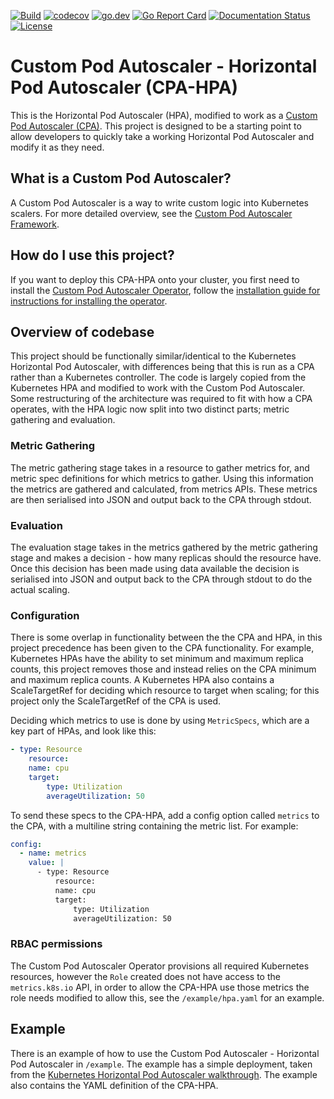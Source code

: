 [![Build](https://github.com/jthomperoo/horizontal-pod-autoscaler/workflows/main/badge.svg)](https://github.com/jthomperoo/horizontal-pod-autoscaler/actions)
[![codecov](https://codecov.io/gh/jthomperoo/horizontal-pod-autoscaler/branch/master/graph/badge.svg)](https://codecov.io/gh/jthomperoo/horizontal-pod-autoscaler)
[![go.dev](https://img.shields.io/badge/go.dev-reference-007d9c?logo=go&logoColor=white&style=flat)](https://pkg.go.dev/github.com/jthomperoo/horizontal-pod-autoscaler)
[![Go Report Card](https://goreportcard.com/badge/github.com/jthomperoo/horizontal-pod-autoscaler)](https://goreportcard.com/report/github.com/jthomperoo/horizontal-pod-autoscaler)
[![Documentation Status](https://readthedocs.org/projects/predictive-horizontal-pod-autoscaler/badge/?version=latest)](https://predictive-horizontal-pod-autoscaler.readthedocs.io/en/latest)
[![License](https://img.shields.io/:license-apache-blue.svg)](https://www.apache.org/licenses/LICENSE-2.0.html)
# Custom Pod Autoscaler - Horizontal Pod Autoscaler (CPA-HPA)

This is the Horizontal Pod Autoscaler (HPA), modified to work as a [Custom Pod Autoscaler (CPA)](https://github.com/jthomperoo/custom-pod-autoscaler). This project is designed to be a starting point to allow developers to quickly take a working Horizontal Pod Autoscaler and modify it as they need.

## What is a Custom Pod Autoscaler?

A Custom Pod Autoscaler is a way to write custom logic into Kubernetes scalers.
For more detailed overview, see the [Custom Pod Autoscaler Framework](https://custom-pod-autoscaler.readthedocs.io/en/latest/).

## How do I use this project?

If you want to deploy this CPA-HPA onto your cluster, you first need to install the [Custom Pod Autoscaler Operator](https://github.com/jthomperoo/custom-pod-autoscaler-operator), follow the [installation guide for instructions for installing the operator](https://github.com/jthomperoo/custom-pod-autoscaler-operator/blob/master/INSTALL.md).

## Overview of codebase

This project should be functionally similar/identical to the Kubernetes Horizontal Pod Autoscaler, with differences being that this is run as a CPA rather than a Kubernetes controller. The code is largely copied from the Kubernetes HPA and modified to work with the Custom Pod Autoscaler. Some restructuring of the architecture was required to fit with how a CPA operates, with the HPA logic now split into two distinct parts; metric gathering and evaluation.

### Metric Gathering

The metric gathering stage takes in a resource to gather metrics for, and metric spec definitions for which metrics to gather. Using this information the metrics are gathered and calculated, from metrics APIs. These metrics are then serialised into JSON and output back to the CPA through stdout.

### Evaluation

The evaluation stage takes in the metrics gathered by the metric gathering stage and makes a decision - how many replicas should the resource have. Once this decision has been made using data available the decision is serialised into JSON and output back to the CPA through stdout to do the actual scaling.

### Configuration

There is some overlap in functionality between the the CPA and HPA, in this project precedence has been given to the CPA functionality. For example, Kubernetes HPAs have the ability to set minimum and maximum replica counts, this project removes those and instead relies on the CPA minimum and maximum replica counts. A Kubernetes HPA also contains a ScaleTargetRef for deciding which resource to target when scaling; for this project only the ScaleTargetRef of the CPA is used.

Deciding which metrics to use is done by using `MetricSpecs`, which are a key part of HPAs, and look like this:
```yaml
- type: Resource
    resource:
    name: cpu
    target:
        type: Utilization
        averageUtilization: 50
```
To send these specs to the CPA-HPA, add a config option called `metrics` to the CPA, with a multiline string containing the metric list. For example:
```yaml
config:
  - name: metrics
    value: |
      - type: Resource
          resource:
          name: cpu
          target:
              type: Utilization
              averageUtilization: 50
```

### RBAC permissions

The Custom Pod Autoscaler Operator provisions all required Kubernetes resources, however the `Role` created does not have access to the `metrics.k8s.io` API, in order to allow the CPA-HPA use those metrics the role needs modified to allow this, see the `/example/hpa.yaml` for an example.

## Example

There is an example of how to use the Custom Pod Autoscaler - Horizontal Pod Autoscaler in `/example`. The example has a simple deployment, taken from the [Kubernetes Horizontal Pod Autoscaler walkthrough](https://kubernetes.io/docs/tasks/run-application/horizontal-pod-autoscale-walkthrough/). The example also contains the YAML definition of the CPA-HPA.
